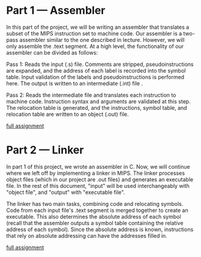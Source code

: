 # Part 1 — Assembler

In this part of the project, we will be writing an assembler that translates a subset of the MIPS instruction set to machine code. Our assembler is a two-pass assembler similar to the one described in lecture. However, we will only assemble the .text segment. At a high level, the functionality of our assembler can be divided as follows:

Pass 1: Reads the input (.s) file. Comments are stripped, pseudoinstructions are expanded, and the address of each label is recorded into the symbol table. Input validation of the labels and pseudoinstructions is performed here. The output is written to an intermediate (.int) file .

Pass 2: Reads the intermediate file and translates each instruction to machine code. Instruction syntax and arguments are validated at this step. The relocation table is generated, and the instructions, symbol table, and relocation table are written to an object (.out) file.

[full assignment](https://inst.eecs.berkeley.edu/~cs61c/sp15/projs/01/)


# Part 2 — Linker

In part 1 of this project, we wrote an assembler in C. Now, we will continue where we left off by implementing a linker in MIPS. The linker processes object files (which in our project are .out files) and generates an executable file. In the rest of this document, "input" will be used interchangeably with "object file", and "output" with "executable file".

The linker has two main tasks, combining code and relocating symbols. Code from each input file's .text segment is merged together to create an executable. This also determines the absolute address of each symbol (recall that the assembler outputs a symbol table containing the relative address of each symbol). Since the absolute address is known, instructions that rely on absolute addressing can have the addresses filled in.

[full assignment](https://inst.eecs.berkeley.edu//~cs61c/sp15/projs/01/part2.html)